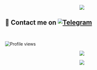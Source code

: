 <p align="center">
  <img src="https://media.giphy.com/media/FqBTvSNjNzeZG/giphy.gif">
</p>


## 📨 Contact me on [![Telegram](https://img.shields.io/badge/telegram-1b77FF.svg?style=for-the-badge&logo=telegram)](https://t.me/mr_d_p) 
<br>

![Profile views](https://komarev.com/ghpvc/?username=Cangcimenn&color=blue&style=flat-square&label=Profile+Views)
<p align="center"><a href="https://github.com/Cangcimenn"><img src="https://github-readme-stats.vercel.app/api?username=Cangcimenn&show_icons=true&theme=radical"></a></p>
<p align="center"><a href="https://github.com/Cangcimenn"><img src="https://github-readme-stats.vercel.app/api/top-langs/?username=Cangcimenn&theme=radical&layout=compact"></a></p> 


<!---
Cangcimenn/Cangcimenn is a ✨ special ✨ repository because its `README.md` (this file) appears on your GitHub profile.
You can click the Preview link to take a look at your changes.
--->
